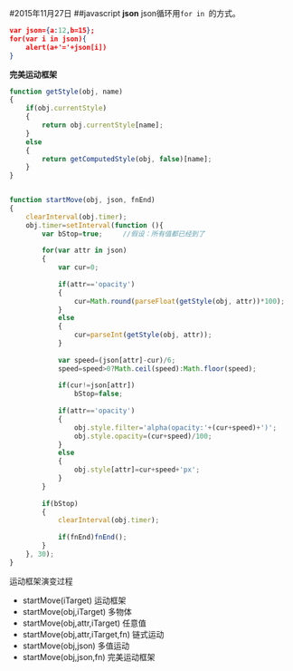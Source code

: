 #2015年11月27日
##javascript
**json**
json循环用`for in `的方式。

```json
var json={a:12,b=15};
for(var i in json){
    alert(a+'='+json[i])
}
```

**完美运动框架**

```js
function getStyle(obj, name)
{
    if(obj.currentStyle)
    {
        return obj.currentStyle[name];
    }
    else
    {
        return getComputedStyle(obj, false)[name];
    }
}


function startMove(obj, json, fnEnd)
{
    clearInterval(obj.timer);
    obj.timer=setInterval(function (){
        var bStop=true;     //假设：所有值都已经到了
        
        for(var attr in json)
        {
            var cur=0;
            
            if(attr=='opacity')
            {
                cur=Math.round(parseFloat(getStyle(obj, attr))*100);
            }
            else
            {
                cur=parseInt(getStyle(obj, attr));
            }
            
            var speed=(json[attr]-cur)/6;
            speed=speed>0?Math.ceil(speed):Math.floor(speed);
            
            if(cur!=json[attr])
                bStop=false;
            
            if(attr=='opacity')
            {
                obj.style.filter='alpha(opacity:'+(cur+speed)+')';
                obj.style.opacity=(cur+speed)/100;
            }
            else
            {
                obj.style[attr]=cur+speed+'px';
            }
        }
        
        if(bStop)
        {
            clearInterval(obj.timer);
                        
            if(fnEnd)fnEnd();
        }
    }, 30);
}
```

运动框架演变过程

 - startMove(iTarget)               运动框架
 - startMove(obj,iTarget)           多物体
 - startMove(obj,attr,iTarget)      任意值
 - startMove(obj,attr,iTarget,fn)   链式运动
 - startMove(obj,json)              多值运动
 - startMove(obj,json,fn)           完美运动框架


